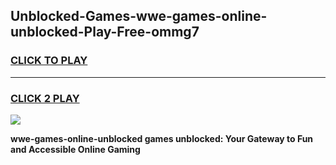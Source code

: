 
## Unblocked-Games-wwe-games-online-unblocked-Play-Free-ommg7
<h3>
<a href="https://premium76.site?title=wwe-games-online-unblocked&ref=18A1">CLICK TO PLAY</a></h3>
<hr>

<h3>
<a href="https://premium76.site?title=wwe-games-online-unblocked&ref=18A1">CLICK 2 PLAY</a>
  
</h3>

<a href="https://premium76.site?title=wwe-games-online-unblocked&ref=18A1"><img src="https://clearcache.store/games.png"></a>


**wwe-games-online-unblocked games unblocked: Your Gateway to Fun and Accessible Online Gaming**
